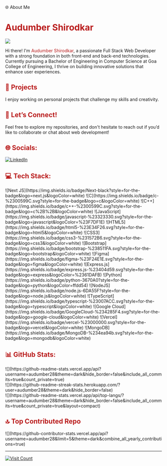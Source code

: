 🌐 About Me
<h1 style="color: #b91c1c;">Audumber Shirodkar</h1>

<img src="https://github-profile-trophy.vercel.app/?username=ryo-ma&theme=onedark"></img>

<p>Hi there! I'm <span style="color: #b91c1c;">Audumber Shirodkar</span>, a passionate Full Stack Web Developer with a strong foundation in both front-end and back-end technologies. Currently pursuing a Bachelor of Engineering in Computer Science at Goa College of Engineering, I thrive on building innovative solutions that enhance user experiences.</p>

<h2 style="color: #b91c1c;">🚀 Projects</h2>
<p>I enjoy working on personal projects that challenge my skills and creativity.</p>

<h2 style="color: #b91c1c;">🤝 Let’s Connect!</h2>
<p>Feel free to explore my repositories, and don't hesitate to reach out if you’d like to collaborate or chat about web development!</p>

<h2 style="color: #b91c1c;">🌐 Socials:</h2>
<a href="https://linkedin.com/in/https://www.linkedin.com/in/audumber-shirodkar-a007072b5/">
  <img src="https://img.shields.io/badge/LinkedIn-%230077B5.svg?logo=linkedin&logoColor=white" alt="LinkedIn">
</a>

<h2 style="color: #b91c1c;">💻 Tech Stack:</h2>
![Next JS](https://img.shields.io/badge/Next-black?style=for-the-badge&logo=next.js&logoColor=white) ![C](https://img.shields.io/badge/c-%2300599C.svg?style=for-the-badge&logo=c&logoColor=white) ![C++](https://img.shields.io/badge/c++-%2300599C.svg?style=for-the-badge&logo=c%2B%2B&logoColor=white) ![JavaScript](https://img.shields.io/badge/javascript-%23323330.svg?style=for-the-badge&logo=javascript&logoColor=%23F7DF1E) ![HTML5](https://img.shields.io/badge/html5-%23E34F26.svg?style=for-the-badge&logo=html5&logoColor=white) ![CSS3](https://img.shields.io/badge/css3-%231572B6.svg?style=for-the-badge&logo=css3&logoColor=white) ![Bootstrap](https://img.shields.io/badge/bootstrap-%238511FA.svg?style=for-the-badge&logo=bootstrap&logoColor=white) ![Figma](https://img.shields.io/badge/figma-%23F24E1E.svg?style=for-the-badge&logo=figma&logoColor=white) ![Express.js](https://img.shields.io/badge/express.js-%23404d59.svg?style=for-the-badge&logo=express&logoColor=%2361DAFB) ![Python](https://img.shields.io/badge/python-3670A0?style=for-the-badge&logo=python&logoColor=ffdd54) ![NodeJS](https://img.shields.io/badge/node.js-6DA55F?style=for-the-badge&logo=node.js&logoColor=white) ![TypeScript](https://img.shields.io/badge/typescript-%23007ACC.svg?style=for-the-badge&logo=typescript&logoColor=white) ![Google Cloud](https://img.shields.io/badge/GoogleCloud-%234285F4.svg?style=for-the-badge&logo=google-cloud&logoColor=white) ![Vercel](https://img.shields.io/badge/vercel-%23000000.svg?style=for-the-badge&logo=vercel&logoColor=white) ![MongoDB](https://img.shields.io/badge/MongoDB-%234ea94b.svg?style=for-the-badge&logo=mongodb&logoColor=white)

<h2 style="color: #b91c1c;">📊 GitHub Stats:</h2>
![](https://github-readme-stats.vercel.app/api?username=audumber28&theme=dark&hide_border=false&include_all_commits=true&count_private=true)<br/>
![](https://github-readme-streak-stats.herokuapp.com/?user=audumber28&theme=dark&hide_border=false)<br/>
![](https://github-readme-stats.vercel.app/api/top-langs/?username=audumber28&theme=dark&hide_border=false&include_all_commits=true&count_private=true&layout=compact)

<h2 style="color: #b91c1c;">🔝 Top Contributed Repo</h2>
![](https://github-contributor-stats.vercel.app/api?username=audumber28&limit=5&theme=dark&combine_all_yearly_contributions=true)

---
<a href="https://visitcount.itsvg.in">
  <img src="https://visitcount.itsvg.in/api?id=audumber28&icon=0&color=0" alt="Visit Count">
</a>

<!-- Proudly created with GPRM ( https://gprm.itsvg.in ) -->
